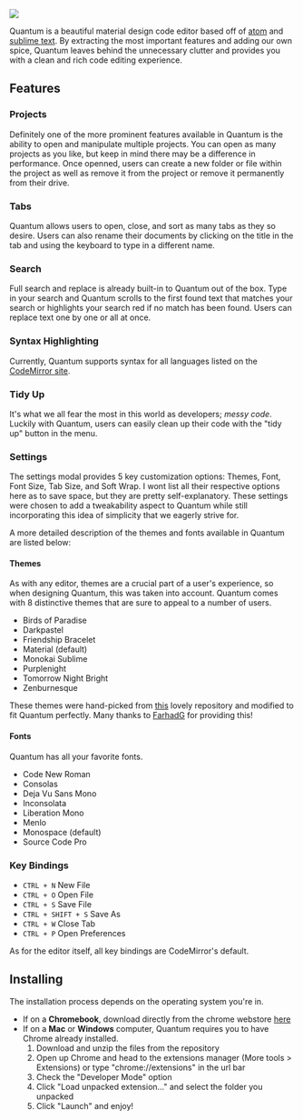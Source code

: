 [<img src="https://dl2.pushbulletusercontent.com/akvcKoP69ZFE8x0joT9rH0uSSCk6xybO/Untitled-4.png">](https://chrome.google.com/webstore/detail/quantum/hmnlklahndgbhdoclhdnoafhafbhmnkm)

Quantum is a beautiful material design code editor based off of [atom](https://atom.io/) and [sublime text](https://www.sublimetext.com/). By extracting the most important features and adding our own spice, Quantum leaves behind the unnecessary clutter and provides you with a clean and rich code editing experience.

## Features
### Projects
Definitely one of the more prominent features available in Quantum is the ability to open and manipulate multiple projects. You can open as many projects as you like, but keep in mind there may be a difference in performance. Once openned, users can create a new folder or file within the project as well as remove it from the project or remove it permanently from their drive. 
### Tabs
Quantum allows users to open, close, and sort as many tabs as they so desire. Users can also rename their documents by clicking on the title in the tab and using the keyboard to type in a different name.
### Search
Full search and replace is already built-in to Quantum out of the box. Type in your search and Quantum scrolls to the first found text that matches your search or highlights your search red if no match has been found. Users can replace text one by one or all at once.
### Syntax Highlighting
Currently, Quantum supports syntax for all languages listed on the [CodeMirror site](http://codemirror.net/mode/).
### Tidy Up
It's what we all fear the most in this world as developers; _messy code_. Luckily with Quantum, users can easily clean up their code with the "tidy up" button in the menu.
### Settings
The settings modal provides 5 key customization options: Themes, Font, Font Size, Tab Size, and Soft Wrap. I wont list all their respective options here as to save space, but they are pretty self-explanatory. These settings were chosen to add a tweakability aspect to Quantum while still incorporating this idea of simplicity that we eagerly strive for.

A more detailed description of the themes and fonts available in Quantum are listed below:

#### Themes
As with any editor, themes are a crucial part of a user's experience, so when designing Quantum, this was taken into account. Quantum comes with 8 distinctive themes that are sure to appeal to a number of users.
- Birds of Paradise
- Darkpastel
- Friendship Bracelet
- Material (default)
- Monokai Sublime
- Purplenight
- Tomorrow Night Bright
- Zenburnesque

These themes were hand-picked from [this](https://github.com/FarhadG/code-mirror-themes) lovely repository and modified to fit Quantum perfectly. Many thanks to [FarhadG](https://github.com/FarhadG) for providing this!

#### Fonts
Quantum has all your favorite fonts.
- Code New Roman
- Consolas
- Deja Vu Sans Mono
- Inconsolata
- Liberation Mono
- Menlo
- Monospace (default)
- Source Code Pro

### Key Bindings
- <code>CTRL + N</code> New File
- <code>CTRL + O</code> Open File
- <code>CTRL + S</code> Save File
- <code>CTRL + SHIFT + S</code> Save As
- <code>CTRL + W</code> Close Tab
- <code>CTRL + P</code> Open Preferences

As for the editor itself, all key bindings are CodeMirror's default.


## Installing
The installation process depends on the operating system you're in. 
- If on a **Chromebook**, download directly from the chrome webstore [here](https://chrome.google.com/webstore/detail/quantum/hmnlklahndgbhdoclhdnoafhafbhmnkm)
- If on a **Mac** or **Windows** computer, Quantum requires you to have Chrome already installed.
  1. Download and unzip the files from the repository
  2. Open up Chrome and head to the extensions manager (More tools > Extensions) or type "chrome://extensions" in the url bar
  3. Check the "Developer Mode" option
  4. Click "Load unpacked extension..." and select the folder you unpacked
  5. Click "Launch" and enjoy!
